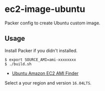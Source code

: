 # ec2-image-ubuntu

Packer config to create Ubuntu custom image.

## Usage

Install Packer if you didn't installed.

```
$ export SOURCE_AMI=ami-xxxxxxxx
$ ./build.sh
```

- [Ubuntu Amazon EC2 AMI Finder](https://cloud-images.ubuntu.com/locator/ec2/)

Select a your region and version `16.04LTS`.
